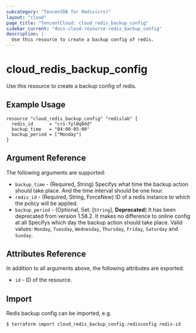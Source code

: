 ```yaml
---
subcategory: "TencentDB for Redis(crs)"
layout: "cloud"
page_title: "TencentCloud: cloud_redis_backup_config"
sidebar_current: "docs-cloud-resource-redis_backup_config"
description: |-
  Use this resource to create a backup config of redis.
---
```


# cloud_redis_backup_config

Use this resource to create a backup config of redis.

## Example Usage

```hcl
resource "cloud_redis_backup_config" "redislab" {
  redis_id      = "crs-7yl0q0dd"
  backup_time   = "04:00-05:00"
  backup_period = ["Monday"]
}
```

## Argument Reference

The following arguments are supported:

* `backup_time` - (Required, String) Specifys what time the backup action should take place. And the time interval should be one hour.
* `redis_id` - (Required, String, ForceNew) ID of a redis instance to which the policy will be applied.
* `backup_period` - (Optional, Set: [`String`], **Deprecated**) It has been deprecated from version 1.58.2. It makes no difference to online config at all Specifys which day the backup action should take place. Valid values: `Monday`, `Tuesday`, `Wednesday`, `Thursday`, `Friday`, `Saturday` and `Sunday`.

## Attributes Reference

In addition to all arguments above, the following attributes are exported:

* `id` - ID of the resource.



## Import

Redis  backup config can be imported, e.g.

```
$ terraform import cloud_redis_backup_config.redisconfig redis-id
```

